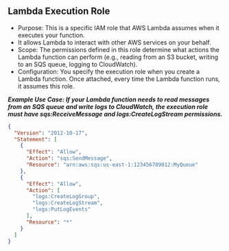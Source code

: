 ## Lambda Execution Role
- Purpose: This is a specific IAM role that AWS Lambda assumes when it executes your function.
- It allows Lambda to interact with other AWS services on your behalf.
- Scope: The permissions defined in this role determine what actions the Lambda function can perform (e.g., reading from an S3 bucket,
 writing to an SQS queue, logging to CloudWatch).
- Configuration: You specify the execution role when you create a Lambda function. Once attached, every time the Lambda function runs, it assumes this role.

***Example Use Case: If your Lambda function needs to read messages from an SQS queue and write logs to CloudWatch, 
the execution role must have sqs:ReceiveMessage and logs:CreateLogStream permissions.***

```json
{
  "Version": "2012-10-17",
  "Statement": [
    {
      "Effect": "Allow",
      "Action": "sqs:SendMessage",
      "Resource": "arn:aws:sqs:us-east-1:123456789012:MyQueue"
    },
    {
      "Effect": "Allow",
      "Action": [
        "logs:CreateLogGroup",
        "logs:CreateLogStream",
        "logs:PutLogEvents"
      ],
      "Resource": "*"
    }
  ]
}
```
